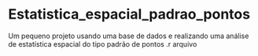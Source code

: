 # Estatistica_espacial_padrao_pontos
Um pequeno projeto usando uma base de dados e realizando uma análise de estatística espacial do tipo padrão de pontos
.r arquivo
